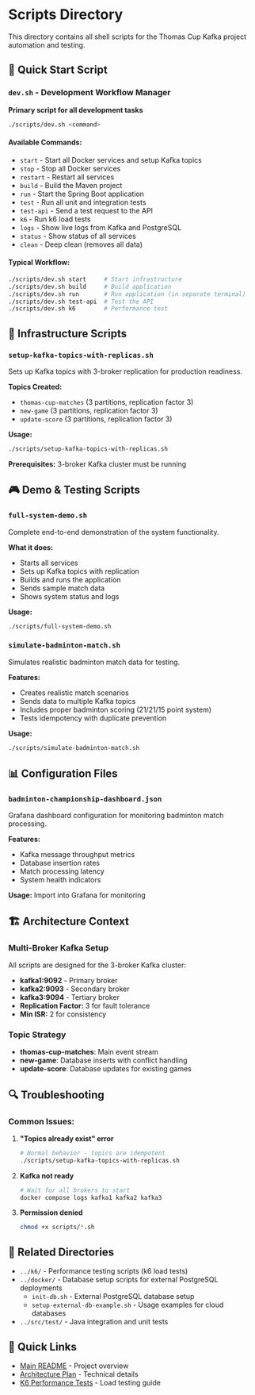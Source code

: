 # Scripts Directory

This directory contains all shell scripts for the Thomas Cup Kafka project automation and testing.

## 🚀 Quick Start Script

### `dev.sh` - Development Workflow Manager
**Primary script for all development tasks**

```bash
./scripts/dev.sh <command>
```

#### Available Commands:
- `start` - Start all Docker services and setup Kafka topics
- `stop` - Stop all Docker services  
- `restart` - Restart all services
- `build` - Build the Maven project
- `run` - Start the Spring Boot application
- `test` - Run all unit and integration tests
- `test-api` - Send a test request to the API
- `k6` - Run k6 load tests
- `logs` - Show live logs from Kafka and PostgreSQL
- `status` - Show status of all services
- `clean` - Deep clean (removes all data)

#### Typical Workflow:
```bash
./scripts/dev.sh start     # Start infrastructure
./scripts/dev.sh build     # Build application  
./scripts/dev.sh run       # Run application (in separate terminal)
./scripts/dev.sh test-api  # Test the API
./scripts/dev.sh k6        # Performance test
```

## 🔧 Infrastructure Scripts

### `setup-kafka-topics-with-replicas.sh`
Sets up Kafka topics with 3-broker replication for production readiness.

**Topics Created:**
- `thomas-cup-matches` (3 partitions, replication factor 3)
- `new-game` (3 partitions, replication factor 3) 
- `update-score` (3 partitions, replication factor 3)

**Usage:**
```bash
./scripts/setup-kafka-topics-with-replicas.sh
```

**Prerequisites:** 3-broker Kafka cluster must be running

## 🎮 Demo & Testing Scripts

### `full-system-demo.sh`
Complete end-to-end demonstration of the system functionality.

**What it does:**
- Starts all services
- Sets up Kafka topics with replication
- Builds and runs the application
- Sends sample match data
- Shows system status and logs

**Usage:**
```bash
./scripts/full-system-demo.sh
```

### `simulate-badminton-match.sh`
Simulates realistic badminton match data for testing.

**Features:**
- Creates realistic match scenarios
- Sends data to multiple Kafka topics
- Includes proper badminton scoring (21/21/15 point system)
- Tests idempotency with duplicate prevention

**Usage:**
```bash
./scripts/simulate-badminton-match.sh
```

## 📊 Configuration Files

### `badminton-championship-dashboard.json`
Grafana dashboard configuration for monitoring badminton match processing.

**Features:**
- Kafka message throughput metrics
- Database insertion rates
- Match processing latency
- System health indicators

**Usage:** Import into Grafana for monitoring

## 🏗️ Architecture Context

### Multi-Broker Kafka Setup
All scripts are designed for the 3-broker Kafka cluster:
- **kafka1:9092** - Primary broker
- **kafka2:9093** - Secondary broker  
- **kafka3:9094** - Tertiary broker
- **Replication Factor:** 3 for fault tolerance
- **Min ISR:** 2 for consistency

### Topic Strategy
- **thomas-cup-matches**: Main event stream
- **new-game**: Database inserts with conflict handling
- **update-score**: Database updates for existing games

## 🔍 Troubleshooting

### Common Issues:

1. **"Topics already exist" error**
   ```bash
   # Normal behavior - topics are idempotent
   ./scripts/setup-kafka-topics-with-replicas.sh
   ```

2. **Kafka not ready**
   ```bash
   # Wait for all brokers to start
   docker compose logs kafka1 kafka2 kafka3
   ```

3. **Permission denied**
   ```bash
   chmod +x scripts/*.sh
   ```

## 📁 Related Directories

- `../k6/` - Performance testing scripts (k6 load tests)
- `../docker/` - Database setup scripts for external PostgreSQL deployments
  - `init-db.sh` - External PostgreSQL database setup
  - `setup-external-db-example.sh` - Usage examples for cloud databases
- `../src/test/` - Java integration and unit tests

## 🔗 Quick Links

- [Main README](../README.md) - Project overview
- [Architecture Plan](../ARCHITECTURE_MIGRATION_PLAN.md) - Technical details
- [K6 Performance Tests](../k6/README.md) - Load testing guide